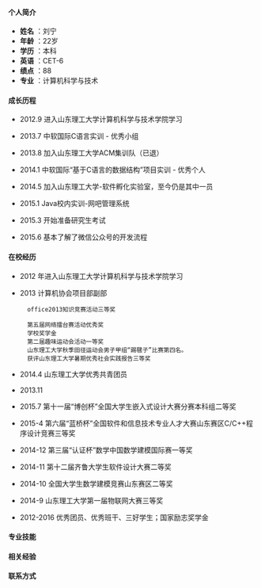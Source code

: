 #### 个人简介
- **姓名** ：刘宁
- **年龄** ：22岁
- **学历** ：本科
- **英语** ：CET-6
- **绩点** ：88
- **专业** ：计算机科学与技术

#### 成长历程

- 2012.9 进入山东理工大学计算机科学与技术学院学习

- 2013.7 中软国际C语言实训 - 优秀小组

- 2013.8 加入山东理工大学ACM集训队（已退）

- 2014.1 中软国际“基于C语言的数据结构”项目实训 - 优秀个人

- 2014.5 加入山东理工大学-软件孵化实验室，至今仍是其中一员

- 2015.1 Java校内实训-网吧管理系统

- 2015.3 开始准备研究生考试

- 2015.6 基本了解了微信公众号的开发流程

#### 在校经历
- 2012 年进入山东理工大学计算机科学与技术学院学习

- 2013  计算机协会项目部副部

        office2013知识竞赛活动三等奖

        第五届网络擂台赛活动优秀奖
        学校奖学金
        第二届趣味运动会活动一等奖
        山东理工大学秋季田径运动会男子甲组“踢毽子”比赛第四名。
        获评山东理工大学暑期优秀社会实践报告三等奖
- 2014.4 山东理工大学优秀共青团员
- 2013.11 
- 2015.7 第十一届“博创杯”全国大学生嵌入式设计大赛分赛本科组二等奖
- 2015-4 第六届“蓝桥杯”全国软件和信息技术专业人才大赛山东赛区C/C++程序设计竞赛三等奖
- 2014-12 第三届“认证杯”数学中国数学建模国际赛一等奖
- 2014-11 第十二届齐鲁大学生软件设计大赛二等奖
- 2014-10 全国大学生数学建模竞赛山东赛区二等奖
- 2014-9 山东理工大学第一届物联网大赛三等奖
- 2012-2016 优秀团员、优秀班干、三好学生；国家励志奖学金




#### 专业技能

#### 相关经验

#### 联系方式

